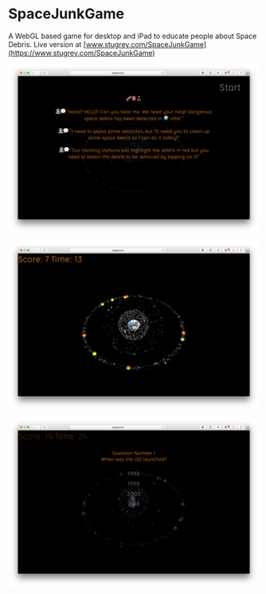 # SpaceJunkGame

A WebGL based game for desktop and iPad to educate people about Space Debris. Live version at [www.stugrey.com/SpaceJunkGame](https://www.stugrey.com/SpaceJunkGame)

![SpaceJunkGame Screenshot 1](Screenshot_1.png?raw=true "SpaceJunkGame Screenshot 1")

![SpaceJunkGame Screenshot 2](Screenshot_2.png?raw=true "SpaceJunkGame Screenshot 2")

![SpaceJunkGame Screenshot 3](Screenshot_3.png?raw=true "SpaceJunkGame Screenshot 3")

